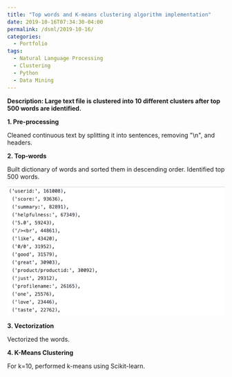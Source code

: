```yaml
---
title: "Top words and K-means clustering algorithm implementation"
date: 2019-10-16T07:34:30-04:00
permalink: /dsml/2019-10-16/
categories:
  - Portfolio
tags:
  - Natural Language Processing
  - Clustering
  - Python
  - Data Mining
---
```

**Description: Large text file is clustered into 10 different clusters after top 500 words are identified.**

**1. Pre-processing**

Cleaned continuous text by splitting it into sentences, removing "\n", and headers.

**2. Top-words**

Built dictionary of words and sorted them in descending order. Identified top 500 words.

<img src="/assets/images/advanced-data-mining/HW2.png?raw=true"/>

**3. Vectorization**

Vectorized the words.

**4. K-Means Clustering**

For k=10, performed k-means using Scikit-learn.
